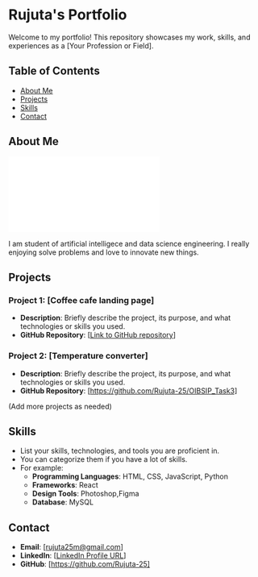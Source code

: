 # Rujuta's Portfolio

Welcome to my portfolio! This repository showcases my work, skills, and experiences as a [Your Profession or Field].

## Table of Contents

- [About Me](#about-me)
- [Projects](#projects)
- [Skills](#skills)
- [Contact](#contact)


## About Me

![Rujuta](file:///C:/Users/HP/OneDrive/Desktop/portfolio%20ruju/index.html)

I am student of artificial intelligece and data science engineering. I really enjoying solve problems and love to innovate new things.

## Projects

### Project 1: [Coffee cafe landing page]

- **Description**: Briefly describe the project, its purpose, and what technologies or skills you used.
- **GitHub Repository**: [[Link to GitHub repository](https://github.com/Rujuta-25/OIBSIP_Task1)]


### Project 2: [Temperature converter]

- **Description**: Briefly describe the project, its purpose, and what technologies or skills you used.
- **GitHub Repository**: [https://github.com/Rujuta-25/OIBSIP_Task3]


(Add more projects as needed)

## Skills

- List your skills, technologies, and tools you are proficient in.
- You can categorize them if you have a lot of skills.
- For example:
  - **Programming Languages**: HTML, CSS, JavaScript, Python
  - **Frameworks**: React
  - **Design Tools**: Photoshop,Figma
  - **Database**: MySQL

## Contact

- **Email**: [rujuta25m@gmail.com]
- **LinkedIn**: [[LinkedIn Profile URL](https://www.linkedin.com/in/rujuta-mariappan-1100a5252/)]
- **GitHub**: [https://github.com/Rujuta-25]



